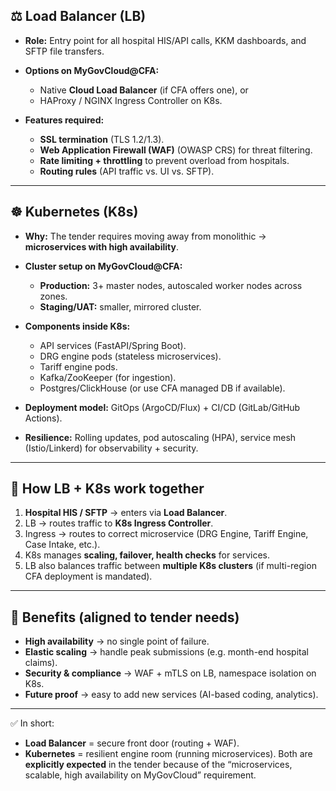 ## ⚖️ Load Balancer (LB)

* **Role:** Entry point for all hospital HIS/API calls, KKM dashboards, and SFTP file transfers.
* **Options on MyGovCloud@CFA:**

  * Native **Cloud Load Balancer** (if CFA offers one), or
  * HAProxy / NGINX Ingress Controller on K8s.
* **Features required:**

  * **SSL termination** (TLS 1.2/1.3).
  * **Web Application Firewall (WAF)** (OWASP CRS) for threat filtering.
  * **Rate limiting + throttling** to prevent overload from hospitals.
  * **Routing rules** (API traffic vs. UI vs. SFTP).

---

## ☸️ Kubernetes (K8s)

* **Why:** The tender requires moving away from monolithic → **microservices with high availability**.
* **Cluster setup on MyGovCloud@CFA:**

  * **Production:** 3+ master nodes, autoscaled worker nodes across zones.
  * **Staging/UAT:** smaller, mirrored cluster.
* **Components inside K8s:**

  * API services (FastAPI/Spring Boot).
  * DRG engine pods (stateless microservices).
  * Tariff engine pods.
  * Kafka/ZooKeeper (for ingestion).
  * Postgres/ClickHouse (or use CFA managed DB if available).
* **Deployment model:** GitOps (ArgoCD/Flux) + CI/CD (GitLab/GitHub Actions).
* **Resilience:** Rolling updates, pod autoscaling (HPA), service mesh (Istio/Linkerd) for observability + security.

---

## 🔀 How LB + K8s work together

1. **Hospital HIS / SFTP** → enters via **Load Balancer**.
2. LB → routes traffic to **K8s Ingress Controller**.
3. Ingress → routes to correct microservice (DRG Engine, Tariff Engine, Case Intake, etc.).
4. K8s manages **scaling, failover, health checks** for services.
5. LB also balances traffic between **multiple K8s clusters** (if multi-region CFA deployment is mandated).

---

## 📌 Benefits (aligned to tender needs)

* **High availability** → no single point of failure.
* **Elastic scaling** → handle peak submissions (e.g. month-end hospital claims).
* **Security & compliance** → WAF + mTLS on LB, namespace isolation on K8s.
* **Future proof** → easy to add new services (AI-based coding, analytics).

---

✅ In short:

* **Load Balancer** = secure front door (routing + WAF).
* **Kubernetes** = resilient engine room (running microservices).
  Both are **explicitly expected** in the tender because of the “microservices, scalable, high availability on MyGovCloud” requirement.

